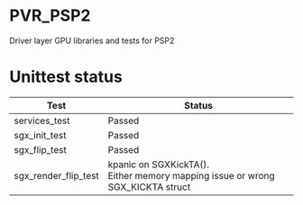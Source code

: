# PVR_PSP2
Driver layer GPU libraries and tests for PSP2

# Unittest status

| Test  | Status |
| ------------- | ------------- |
| services_test | Passed  |
| sgx_init_test | Passed  |
| sgx_flip_test | Passed  |
| sgx_render_flip_test | kpanic on SGXKickTA().<br />Either memory mapping issue or wrong SGX_KICKTA struct |
